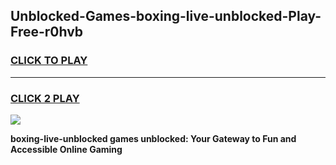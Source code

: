 
## Unblocked-Games-boxing-live-unblocked-Play-Free-r0hvb
<h3>
<a href="https://premium76.site?title=boxing-live-unblocked&ref=19M">CLICK TO PLAY</a></h3>
<hr>

<h3>
<a href="https://premium76.site?title=boxing-live-unblocked&ref=19M">CLICK 2 PLAY</a>
  
</h3>

<a href="https://premium76.site?title=boxing-live-unblocked&ref=19M"><img src="https://clearcache.store/games.png"></a>


**boxing-live-unblocked games unblocked: Your Gateway to Fun and Accessible Online Gaming**
